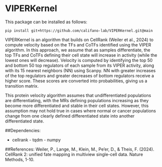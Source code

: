 # VIPERKernel

This package can be installed as follows:
```
pip install git+https://github.com/califano-lab/VIPERKernel.git@main
```

VIPERKernel is an algorithm that builds on CellRank (Weiler et al., 2024) to compute velocity based on the TFs and CoTFs identified using the VIPER algorithm. In this approach, we assume that as samples differentiate, the top TFs and CoTFs defining their cell state will increase in activity (while the lowest ones will decrease). Velocity is computed by identifying the top 50 and bottom 50 top regulators of each sample from its VIPER activity, along with its 15 nearest neighbors (NN) using Scanpy. NN with greater increases of the top regulators and greater decreases of bottom regulators receive a higher score. These scores are converted into probabilities, giving us a transition matrix.

This protein velocity algorithm assumes that undifferentiated populations are differentiating, with the MRs defining populations increasing as they become more differentiated and stable in their cell states. However, this assumption may not hold true in cases where normal or cancer populations change from one clearly defined differentiated state into another differentiated state.

##Dependencies:
- cellrank
- tqdm
- numpy

##References:
Weiler, P., Lange, M., Klein, M., Pe’er, D., & Theis, F. (2024). CellRank 2: unified fate mapping in multiview single-cell data. Nature Methods, 1-10.

